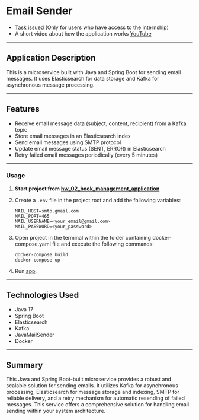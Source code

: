# Email Sender

* [Task issued](https://docs.google.com/document/d/1xWXnHHHnh-27W0EIVCrb97Kg8cd3cJSwO-Fzzy0vruo/edit) (Only for users
  who have access to the internship)
* A short video about how the application works [YouTube](https://www.youtube.com/watch?v=XXwX7WDxVpg)

---

## Application Description

This is a microservice built with Java and Spring Boot for sending email messages.
It uses Elasticsearch for data storage and Kafka for asynchronous message processing.

---

## Features

- Receive email message data (subject, content, recipient) from a Kafka topic
- Store email messages in an Elasticsearch index
- Send email messages using SMTP protocol
- Update email message status (SENT, ERROR) in Elasticsearch
- Retry failed email messages periodically (every 5 minutes)

---

### Usage

1. **Start project from [hw_02_book_management_application](../hw_02_book_management_application/README.md)**
2. Create a `.env` file in the project root and add the following variables:
   ```env
   MAIL_HOST=smtp.gmail.com
   MAIL_PORT=465
   MAIL_USERNAME=<your_email@gmail.com>
   MAIL_PASSWORD=<your_password>
   ```
3. Open project in the terminal within the folder containing docker-compose.yaml file and execute the following
   commands:

      ````
      docker-compose build
      docker-compose up
      ````
4. Run [app](../hw_05_1_email_sender/src/main/java/org/profitsoft/EmailSender.java).

---

## Technologies Used

- Java 17
- Spring Boot
- Elasticsearch
- Kafka
- JavaMailSender
- Docker

---

## Summary
This Java and Spring Boot-built microservice provides a robust and scalable solution for sending emails.
It utilizes Kafka for asynchronous processing, Elasticsearch for message storage and indexing, SMTP for reliable delivery, 
and a retry mechanism for automatic resending of failed messages. 
This service offers a comprehensive solution for handling email sending within your system architecture.
